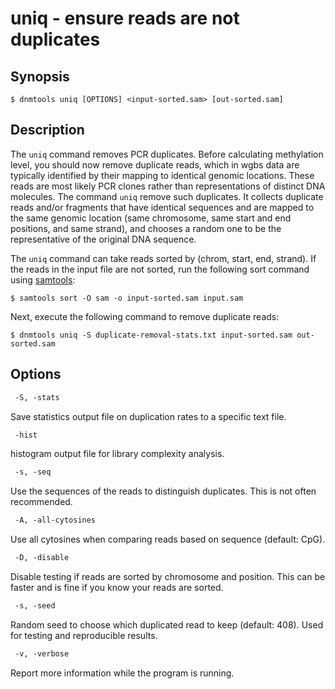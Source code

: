 # uniq - ensure reads are not duplicates

## Synopsis
```shell
$ dnmtools uniq [OPTIONS] <input-sorted.sam> [out-sorted.sam]
```

## Description

The `uniq` command removes PCR duplicates. Before calculating
methylation level, you should now remove duplicate reads, which in
wgbs data are typically identified by their mapping to identical
genomic locations. These reads are most likely PCR clones rather than
representations of distinct DNA molecules. The command `uniq` remove
such duplicates. It collects duplicate reads and/or fragments that
have identical sequences and are mapped to the same genomic location
(same chromosome, same start and end positions, and same strand), and
chooses a random one to be the representative of the original DNA
sequence.

The `uniq` command can take reads sorted by (chrom, start, end,
strand). If the reads in the input file are not sorted, run the
following sort command using [samtools](https://samtools.github.io):

```shell
$ samtools sort -O sam -o input-sorted.sam input.sam
```

Next, execute the following command to remove duplicate reads:

```shell
$ dnmtools uniq -S duplicate-removal-stats.txt input-sorted.sam out-sorted.sam
```

## Options

```txt
 -S, -stats
```

Save statistics output file on duplication rates to a specific text
file.

```txt
 -hist
```

histogram output file for library complexity analysis.

```txt
 -s, -seq
```

Use the sequences of the reads to distinguish duplicates. This is not
often recommended.

```txt
 -A, -all-cytosines
```

Use all cytosines when comparing reads based on sequence (default: CpG).

```txt
 -D, -disable
```

Disable testing if reads are sorted by chromosome and position. This
can be faster and is fine if you know your reads are sorted.

```txt
 -s, -seed
```

Random seed to choose which duplicated read to keep (default:
408). Used for testing and reproducible results.

```txt
 -v, -verbose
```

Report more information while the program is running.
